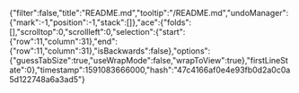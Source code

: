 {"filter":false,"title":"README.md","tooltip":"/README.md","undoManager":{"mark":-1,"position":-1,"stack":[]},"ace":{"folds":[],"scrolltop":0,"scrollleft":0,"selection":{"start":{"row":11,"column":31},"end":{"row":11,"column":31},"isBackwards":false},"options":{"guessTabSize":true,"useWrapMode":false,"wrapToView":true},"firstLineState":0},"timestamp":1591083666000,"hash":"47c4166af0e4e93fb0d2a0c0a5d122748a6a3ad5"}